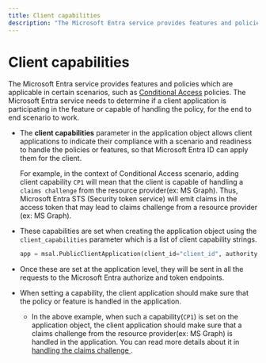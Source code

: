 ```yaml
---
title: Client capabilities
description: "The Microsoft Entra service provides features and policies which are applicable in certain scenarios, such as Conditional Access policies."
---
```


# Client capabilities

The Microsoft Entra service provides features and policies which are applicable in certain scenarios, such as [Conditional Access](./conditional-access.md) policies. The Microsoft Entra service needs to determine if a client application is participating in the feature or capable of handling the policy, for the end to end scenario to work.

- The **client capabilities** parameter in the application object allows client applications to indicate their compliance with a scenario and readiness to handle the policies or features, so that Microsoft Entra ID can apply them for the client. 

    For example, in the context of Conditional Access scenario, adding client capability `CP1` will mean that the client is capable of handling a `claims challenge` from the resource provider(ex: MS Graph). Thus, Microsoft Entra STS (Security token service) will emit claims in the access token that may lead to claims challenge from a resource provider (ex: MS Graph).

- These capabilities are set when creating the application object using the `client_capabilities` parameter which is a list of client capability strings.

    ```python
    app = msal.PublicClientApplication(client_id="client_id", authority="your_authority", client_capabilities = ["CP1"])
    ```

- Once these are set at the application level, they will be sent in all the requests to the Microsoft Entra authorize and token endpoints. 
- When setting a capability, the client application should make sure that the policy or feature is handled in the application.
  - In the above example,  when such a capability(`CP1`) is set on the application object, the client application should make sure that a claims challenge from the resource provider(ex: MS Graph) is handled in the application. You can read more details about it in [handling the claims challenge ](./conditional-access.md#handling-claim-challenge-in-msal-python).

